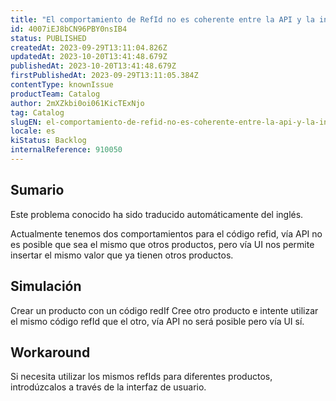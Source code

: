 ```yaml
---
title: "El comportamiento de RefId no es coherente entre la API y la interfaz de usuario"
id: 4007iEJ8bCN96PBY0nsIB4
status: PUBLISHED
createdAt: 2023-09-29T13:11:04.826Z
updatedAt: 2023-10-20T13:41:48.679Z
publishedAt: 2023-10-20T13:41:48.679Z
firstPublishedAt: 2023-09-29T13:11:05.384Z
contentType: knownIssue
productTeam: Catalog
author: 2mXZkbi0oi061KicTExNjo
tag: Catalog
slugEN: el-comportamiento-de-refid-no-es-coherente-entre-la-api-y-la-interfaz-de-usuario
locale: es
kiStatus: Backlog
internalReference: 910050
---
```


## Sumario

<div class="alert alert-info">
  <p>Este problema conocido ha sido traducido automáticamente del inglés.</p>
</div>



Actualmente tenemos dos comportamientos para el código refid, vía API no es posible que sea el mismo que otros productos, pero vía UI nos permite insertar el mismo valor que ya tienen otros productos.


##

## Simulación



Crear un producto con un código redIf
Cree otro producto e intente utilizar el mismo código refId que el otro, vía API no será posible pero vía UI sí.



## Workaround



Si necesita utilizar los mismos refIds para diferentes productos, introdúzcalos a través de la interfaz de usuario.





